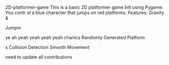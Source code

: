     


 2D-platformer-game
This is a basic 2D platformer game 
bilt using Pygame. You contr
ol a blue 
character that jumps on red platforms.
Features: Gravity &amp;


Jumpin


ye ah yeah yeah yeah yeah
chanics Randomly Generated Platform


s Collision Detection  Smooth Movement





need  to update all contributions 



 